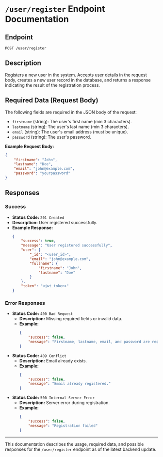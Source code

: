 
# `/user/register` Endpoint Documentation

## Endpoint
`POST /user/register`

## Description
Registers a new user in the system. Accepts user details in the request body, creates a new user record in the database, and returns a response indicating the result of the registration process.

## Required Data (Request Body)
The following fields are required in the JSON body of the request:

- `firstname` (string): The user's first name (min 3 characters).
- `lastname` (string): The user's last name (min 3 characters).
- `email` (string): The user's email address (must be unique).
- `password` (string): The user's password.

**Example Request Body:**
```json
{
	"firstname": "John",
	"lastname": "Doe",
	"email": "john@example.com",
	"password": "yourpassword"
}
```

## Responses

### Success
- **Status Code:** `201 Created`
- **Description:** User registered successfully.
- **Example Response:**
	```json
	{
		"success": true,
		"message": "User registered successfully",
		"user": {
			"_id": "<user_id>",
			"email": "john@example.com",
			"fullname": {
				"firstname": "John",
				"lastname": "Doe"
			}
		},
		"token": "<jwt_token>"
	}
	```

### Error Responses
- **Status Code:** `400 Bad Request`
	- **Description:** Missing required fields or invalid data.
	- **Example:**
		```json
		{
			"success": false,
			"message": "Firstname, lastname, email, and password are required."
		}
		```
- **Status Code:** `409 Conflict`
	- **Description:** Email already exists.
	- **Example:**
		```json
		{
			"success": false,
			"message": "Email already registered."
		}
		```
- **Status Code:** `500 Internal Server Error`
	- **Description:** Server error during registration.
	- **Example:**
		```json
		{
			"success": false,
			"message": "Registration failed"
		}
		```

---

This documentation describes the usage, required data, and possible responses for the `/user/register` endpoint as of the latest backend update.
